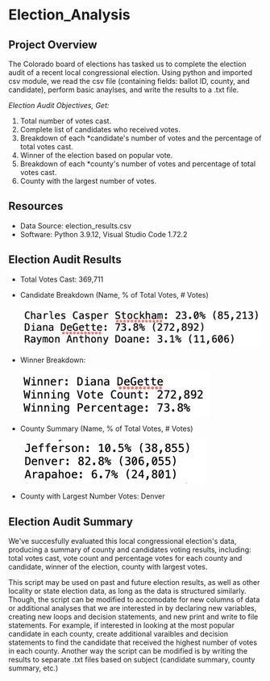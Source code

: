 # Election_Analysis

## Project Overview
The Colorado board of elections has tasked us to complete the election audit of a recent local congressional election. Using python and imported csv module, we read the csv file (containing fields: ballot ID, county, and candidate), perform basic anaylses, and write the results to a .txt file.

*Election Audit Objectives, Get:*
1. Total number of votes cast.
2. Complete list of candidates who received votes.
3. Breakdown of each *candidate's number of votes and the percentage of total votes cast.
4. Winner of the election based on popular vote.
5. Breakdown of each *county's number of votes and percentage of total votes cast.
6. County with the largest number of votes.

## Resources
- Data Source: election_results.csv
- Software: Python 3.9.12, Visual Studio Code 1.72.2

## Election Audit Results
* Total Votes Cast: 369,711
* Candidate Breakdown (Name, % of Total Votes, # Votes)

  ![Candidate_Breakdown](Resources/candidate_breakdown.png)
  
* Winner Breakdown: 

  ![Winning_Candidate](Resources/winning_candidate.png)
  
* County Summary (Name, % of Total Votes, # Votes)

  ![County_Breakdown](Resources/county_breakdown.png)
  
* County with Largest Number Votes: Denver
 
## Election Audit Summary
We've succesfully evaluated this local congressional election's data, producing a summary of county and candidates voting results, including: total votes cast, vote count and percentage votes for each county and candidate, winner of the election, county with largest votes. 

This script may be used on past and future election results, as well as other locality or state election data, as long as the data is structured similarly. Though, the script can be modified to accomodate for new columns of data or additional analyses that we are interested in by declaring new variables, creating new loops and decision statements, and new print and write to file statements. For example, if interested in looking at the most popular candidate in each county, create additional varaibles and decision statements to find the candidate that received the highest number of votes in each county. Another way the script can be modified is by writing the results to separate .txt files based on subject (candidate summary, county summary, etc.)
